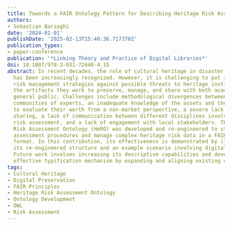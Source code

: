 ```yaml
---
title: Towards a FAIR Ontology Pattern for Describing Heritage Risk Assessment Activities
authors:
- Sebastian Barzaghi
date: '2024-01-01'
publishDate: '2025-02-13T15:40:36.717370Z'
publication_types:
- paper-conference
publication: '*Linking Theory and Practice of Digital Libraries*'
doi: 10.1007/978-3-031-72440-4_15
abstract: In recent decades, the role of cultural heritage in disaster risk management
  has been increasingly recognized. However, it is challenging to put in place adequate
  risk management strategies against possible threats to heritage institutions and
  the artifacts they work to preserve, manage, and share with both academia and the
  general public. Challenges include methodological divergences between different
  communities of experts, an inadequate knowledge of the assets and the inability
  to evaluate their worth from a non-market perspective, a severe lack of knowledge
  sharing, a lack of communication between different disciplines involved in heritage
  risk assessment, and a lack of engagement with local stakeholders. The Heritage
  Risk Assessment Ontology (HeRO) was developed and re-engineered to standardize risk
  assessment procedures and manage complex heritage risk data in a FAIR-compliant
  format. In this contribution, its effectiveness is demonstrated by illustrating
  its re-engineered structure and an example scenario involving digital preservation.
  Future work involves increasing its descriptive capabilities and developing a more
  effective typification mechanism by expanding and aligning existing vocabularies.
tags:
- Cultural Heritage
- Digital Preservation
- FAIR Principles
- Heritage Risk Assessment Ontology
- Ontology Development
- OWL
- Risk Assessment
---
```

